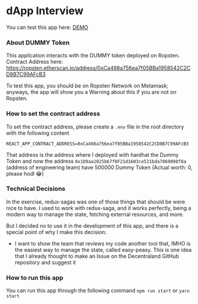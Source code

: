 # dApp Interview

You can test this app here:
 [DEMO](http://dummy-dapp.netlify.app "DEMO")

### About DUMMY Token
This application interacts with the DUMMY token deployed on Ropsten.
Contract Address here:
https://ropsten.etherscan.io/address/0xCa498a756ea7f05BBa1958542C2CD8B7C99AFcB3

To test this app, you should be on Ropsten Network on Metamask; anyways, the app will show you a Warning about this if you are not on Ropsten. 

### How to set the contract address
To set the contract address, please create a `.env` file in the root directory with the following content
```
REACT_APP_CONTRACT_ADDRESS=0xCa498a756ea7f05BBa1958542C2CD8B7C99AFcB3
```

That address is the address where I deployed with hardhat the Dummy Token and now the address `0x1D9aa2025b67f0F21d1603ce521bda7869098f8a` (address of engineering team) have 500000 Dummy Token (Actual worth: 0, please hodl 😂)

### Technical Decisions
In the exercise, redux-sagas was one of those things that should be were nice to have.
I used to work with redux-saga, and it works perfectly, being a modern way to manage the state, fetching external resources, and more.

But I decided no to use it in the development of this app, and there is a special point of why I make this decision: 

- I want to show the team that reviews my code another tool that, IMHO is the easiest way to manage the state, called easy-peasy. This is one idea that I already thought to make an Issue on the Decentraland GitHub repository and suggest it

### How to run this app
You can run this app through the following command 
`npm run start` or `yarn start`

